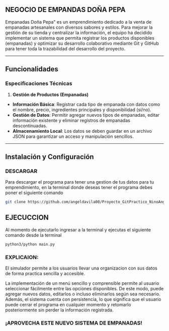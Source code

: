 ##  NEGOCIO DE EMPANDAS DOÑA PEPA
Empanadas Doña Pepa" es un emprendimiento dedicado a la venta de empanadas artesanales con diversos sabores y estilos. Para mejorar la gestión de su tienda y centralizar la información, el equipo ha decidido implementar un sistema que permita registrar los productos disponibles (empanadas) y optimizar su desarrollo colaborativo mediante Git y GitHub para tener toda la trazabilidad del desarrollo del proyecto. 

***

## Funcionalidades
### **Especificaciones Técnicas**

1. **Gestión de Productos (Empanadas)**

- **Información Básica**: Registrar cada tipo de empanada con datos como el nombre, precio, ingredientes principales y disponibilidad (sí/no).
- **Gestión de Datos**: Permitir agregar nuevos tipos de empanadas, editar información existente y eliminar registros de empanadas descontinuadas.
- **Almacenamiento Local**: Los datos se deben guardar en un archivo JSON para garantizar un acceso y manipulación sencillos.


***

## Instalación y Configuración

###  DESCARGAR
Para descargar el programa para tener una gestion de tus datos para tu emprendimiento, en la terminal donde deseas tener el programa debes poner el siguiente comando
```bash
git clone https://github.com/angeldavila00/Proyecto_GitPractico_NinoAngel.git
```

## EJECUCCION
Al momento de ejecutarlo ingresar a la terminal y ejecutas el siguiente comando desde la terminal
```bash
python3/python main.py
```
### EXPLICAION:
El simulador permite a los usuarios llevar una organizacion con sus datos de forma practica sencilla y accesible.

La implementación de un menú sencillo y comprensible permite al usuario seleccionar fácilmente entre las opciones disponibles. De este modo, puede agregar nuevos datos, editarlos o incluso eliminarlos según sea necesario. Además, el sistema cuenta con persistencia, lo que significa que el usuario puede cerrar el programa en cualquier momento y retomarlo posteriormente sin perder la información registrada.

### ¡APROVECHA ESTE NUEVO SISTEMA DE EMPANADAS!

